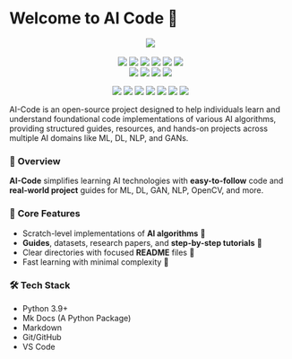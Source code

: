 # Welcome to AI Code 👋 

<div align="center">
  <p>
    <a href="https://www.buymeacoffee.com/avdheshvarshney">
      <img src="https://img.shields.io/badge/Buy%20Me%20a%20Coffee-ffdd00?style=for-the-badge&logo=buy-me-a-coffee&logoColor=black" />
    </a><br /><br />
    <img src="https://img.shields.io/github/repo-size/Avdhesh-Varshney/AI-Code" />
    <img src="https://img.shields.io/github/contributors/Avdhesh-Varshney/AI-Code" />
    <img src="https://img.shields.io/github/stars/Avdhesh-Varshney/AI-Code" />
    <img src="https://img.shields.io/github/forks/Avdhesh-Varshney/AI-Code" />
    <img src="https://img.shields.io/github/last-commit/Avdhesh-Varshney/AI-Code" />
    <img src="https://img.shields.io/github/license/Avdhesh-Varshney/AI-Code" />
    <br />
    <img src="https://img.shields.io/github/issues-raw/Avdhesh-Varshney/AI-Code" />
    <img src="https://img.shields.io/github/issues-closed-raw/Avdhesh-Varshney/AI-Code" />
    <img src="https://img.shields.io/github/issues-pr-raw/Avdhesh-Varshney/AI-Code" />
    <img src="https://img.shields.io/github/issues-pr-closed-raw/Avdhesh-Varshney/AI-Code" />
  </p>

  <p>
    <img src="https://img.shields.io/badge/Artificial-Intelligence-ff5733?style=for-the-badge" />
    <img src="https://img.shields.io/badge/Deep-Learning-007bff?style=for-the-badge" />
    <img src="https://img.shields.io/badge/Machine-Learning-ffc300?style=for-the-badge" />
    <img src="https://img.shields.io/badge/Generative--Adversarial-Networks-6a1b9a?style=for-the-badge" />
    <img src="https://img.shields.io/badge/Natural--Language-Processing-28a745?style=for-the-badge" />
    <img src="https://img.shields.io/badge/Computer-Vision-34495e?style=for-the-badge" />
    <img src="https://img.shields.io/badge/Pre-Processing-e67e22?style=for-the-badge" />
  </p>

</div>


AI-Code is an open-source project designed to help individuals learn and understand foundational code implementations of various AI algorithms, providing structured guides, resources, and hands-on projects across multiple AI domains like ML, DL, NLP, and GANs.

### 🌟 **Overview**
**AI-Code** simplifies learning AI technologies with **easy-to-follow** code and **real-world project** guides for ML, DL, GAN, NLP, OpenCV, and more.

### 🔑 **Core Features**
- Scratch-level implementations of **AI algorithms** 🧠
- **Guides**, datasets, research papers, and **step-by-step tutorials** 📘
- Clear directories with focused **README** files 📂
- Fast learning with minimal complexity 🚀

### 🛠️ **Tech Stack**

- Python 3.9+
- Mk Docs (A Python Package)
- Markdown
- Git/GitHub
- VS Code
